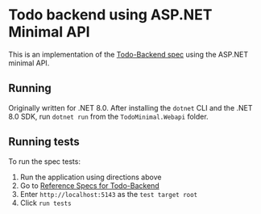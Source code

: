 # Todo backend using ASP.NET Minimal API

This is an implementation of the [Todo-Backend spec](https://www.todobackend.com/) using the ASP.NET minimal API.

## Running
Originally written for .NET 8.0. After installing the `dotnet` CLI and the .NET 8.0 SDK, run `dotnet run` from the `TodoMinimal.Webapi` folder.

## Running tests
To run the spec tests:
1. Run the application using directions above
2. Go to [Reference Specs for Todo-Backend](https://www.todobackend.com/specs/)
3. Enter `http://localhost:5143` as the `test target root`
4. Click `run tests`